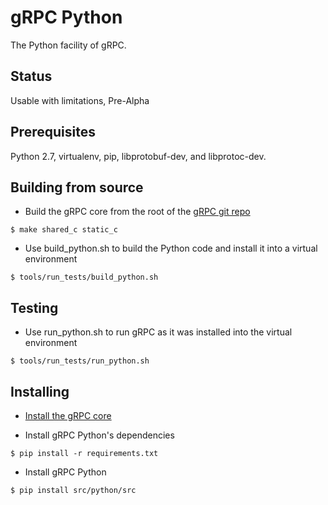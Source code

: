 gRPC Python
=========

The Python facility of gRPC.


Status
-------

Usable with limitations, Pre-Alpha

Prerequisites
-----------------------

Python 2.7, virtualenv, pip, libprotobuf-dev, and libprotoc-dev.


Building from source
----------------------

- Build the gRPC core from the root of the
  [gRPC git repo](https://github.com/grpc/grpc)
```
$ make shared_c static_c
```

- Use build_python.sh to build the Python code and install it into a virtual environment
```
$ tools/run_tests/build_python.sh
```


Testing
-----------------------

- Use run_python.sh to run gRPC as it was installed into the virtual environment
```
$ tools/run_tests/run_python.sh
```


Installing
-----------------------

- [Install the gRPC core](https://github.com/grpc/grpc/blob/master/INSTALL)

- Install gRPC Python's dependencies
```
$ pip install -r requirements.txt
```

- Install gRPC Python
```
$ pip install src/python/src
```
